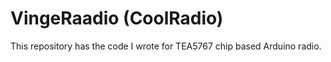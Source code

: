 # VingeRaadio (CoolRadio)
This repository has the code I wrote for TEA5767 chip based Arduino radio.
